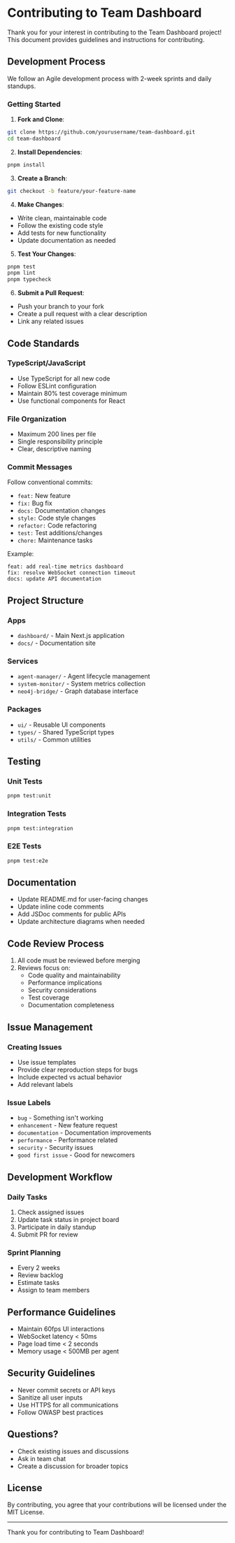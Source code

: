 # Contributing to Team Dashboard

Thank you for your interest in contributing to the Team Dashboard project! This document provides guidelines and instructions for contributing.

## Development Process

We follow an Agile development process with 2-week sprints and daily standups.

### Getting Started

1. **Fork and Clone**:
```bash
git clone https://github.com/yourusername/team-dashboard.git
cd team-dashboard
```

2. **Install Dependencies**:
```bash
pnpm install
```

3. **Create a Branch**:
```bash
git checkout -b feature/your-feature-name
```

4. **Make Changes**:
- Write clean, maintainable code
- Follow the existing code style
- Add tests for new functionality
- Update documentation as needed

5. **Test Your Changes**:
```bash
pnpm test
pnpm lint
pnpm typecheck
```

6. **Submit a Pull Request**:
- Push your branch to your fork
- Create a pull request with a clear description
- Link any related issues

## Code Standards

### TypeScript/JavaScript
- Use TypeScript for all new code
- Follow ESLint configuration
- Maintain 80% test coverage minimum
- Use functional components for React

### File Organization
- Maximum 200 lines per file
- Single responsibility principle
- Clear, descriptive naming

### Commit Messages
Follow conventional commits:
- `feat:` New feature
- `fix:` Bug fix
- `docs:` Documentation changes
- `style:` Code style changes
- `refactor:` Code refactoring
- `test:` Test additions/changes
- `chore:` Maintenance tasks

Example:
```
feat: add real-time metrics dashboard
fix: resolve WebSocket connection timeout
docs: update API documentation
```

## Project Structure

### Apps
- `dashboard/` - Main Next.js application
- `docs/` - Documentation site

### Services
- `agent-manager/` - Agent lifecycle management
- `system-monitor/` - System metrics collection
- `neo4j-bridge/` - Graph database interface

### Packages
- `ui/` - Reusable UI components
- `types/` - Shared TypeScript types
- `utils/` - Common utilities

## Testing

### Unit Tests
```bash
pnpm test:unit
```

### Integration Tests
```bash
pnpm test:integration
```

### E2E Tests
```bash
pnpm test:e2e
```

## Documentation

- Update README.md for user-facing changes
- Update inline code comments
- Add JSDoc comments for public APIs
- Update architecture diagrams when needed

## Code Review Process

1. All code must be reviewed before merging
2. Reviews focus on:
   - Code quality and maintainability
   - Performance implications
   - Security considerations
   - Test coverage
   - Documentation completeness

## Issue Management

### Creating Issues
- Use issue templates
- Provide clear reproduction steps for bugs
- Include expected vs actual behavior
- Add relevant labels

### Issue Labels
- `bug` - Something isn't working
- `enhancement` - New feature request
- `documentation` - Documentation improvements
- `performance` - Performance related
- `security` - Security issues
- `good first issue` - Good for newcomers

## Development Workflow

### Daily Tasks
1. Check assigned issues
2. Update task status in project board
3. Participate in daily standup
4. Submit PR for review

### Sprint Planning
- Every 2 weeks
- Review backlog
- Estimate tasks
- Assign to team members

## Performance Guidelines

- Maintain 60fps UI interactions
- WebSocket latency < 50ms
- Page load time < 2 seconds
- Memory usage < 500MB per agent

## Security Guidelines

- Never commit secrets or API keys
- Sanitize all user inputs
- Use HTTPS for all communications
- Follow OWASP best practices

## Questions?

- Check existing issues and discussions
- Ask in team chat
- Create a discussion for broader topics

## License

By contributing, you agree that your contributions will be licensed under the MIT License.

---

Thank you for contributing to Team Dashboard!